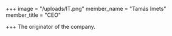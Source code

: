+++
image = "/uploads/IT.png"
member_name = "Tamás Imets"
member_title = "CEO"

+++
The originator of the company.